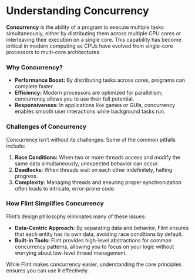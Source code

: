 # Understanding Concurrency

**Concurrency** is the ability of a program to execute multiple tasks simultaneously, either by distributing them across multiple CPU cores or interleaving their execution on a single core. This capability has become critical in modern computing as CPUs have evolved from single-core processors to multi-core architectures.

### Why Concurrency?

- **Performance Boost:** By distributing tasks across cores, programs can complete faster.
- **Efficiency:** Modern processors are optimized for parallelism; concurrency allows you to use their full potential.
- **Responsiveness:** In applications like games or GUIs, concurrency enables smooth user interactions while background tasks run.

### Challenges of Concurrency

Concurrency isn’t without its challenges. Some of the common pitfalls include:
1. **Race Conditions:** When two or more threads access and modify the same data simultaneously, unexpected behavior can occur.
2. **Deadlocks:** When threads wait on each other indefinitely, halting progress.
3. **Complexity:** Managing threads and ensuring proper synchronization often leads to intricate, error-prone code.

### How Flint Simplifies Concurrency

Flint’s design philosophy eliminates many of these issues:
- **Data-Centric Approach:** By separating data and behavior, Flint ensures that each entity has its own data, avoiding race conditions by default.
- **Built-in Tools:** Flint provides high-level abstractions for common concurrency patterns, allowing you to focus on your logic without worrying about low-level thread management.

While Flint makes concurrency easier, understanding the core principles ensures you can use it effectively.
